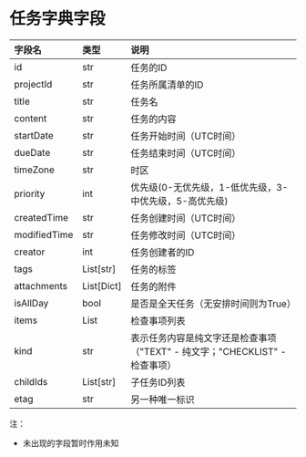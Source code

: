 # 任务字典字段
| 字段名 |类型 | 说明 |
|:----|:----|:----|
|id | str | 任务的ID|
|projectId |str | 任务所属清单的ID|
| title| str | 任务名| 
|content |str |任务的内容 | 
| startDate| str |任务开始时间（UTC时间）| 
|dueDate | str| 任务结束时间（UTC时间）|
| timeZone| str| 时区 | 
|priority |int | 优先级(0-无优先级，1-低优先级，3-中优先级，5-高优先级) | 
| createdTime|str |任务创建时间（UTC时间） | 
|modifiedTime | str | 任务修改时间（UTC时间） | 
| creator| int| 任务创建者的ID |
|tags |List[str] |任务的标签 |
| attachments| List[Dict]| 任务的附件|
| isAllDay|bool | 是否是全天任务（无安排时间则为True）|
| items| List| 检查事项列表|
| kind| str|表示任务内容是纯文字还是检查事项（"TEXT" - 纯文字；"CHECKLIST" - 检查事项） |
|childIds | List[str]| 子任务ID列表|
| etag| str| 另一种唯一标识|

注：
- 未出现的字段暂时作用未知